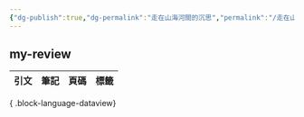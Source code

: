 ```yaml
---
{"dg-publish":true,"dg-permalink":"走在山海河間的沉思","permalink":"/走在山海河間的沉思/","title":"走在山海河間的沉思","tags":["📚Books","🎯Upper-Growth","自然書寫"],"created":"2025-07-09T23:45:04.707+08:00","updated":"2025-07-09T23:45:43.913+08:00"}
---
```







## my-review

| 引文 | 筆記 | 頁碼 | 標籤 |
| -- | -- | -- | -- |

{ .block-language-dataview}





